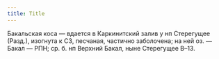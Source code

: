 ```yaml
---
title: Title
---
```


Бакальская коса — вдается в Каркинитский залив у нп Стерегущее (Разд.), изогнута
к СЗ, песчаная, частично заболочена; на ней оз. — Бакал — РПН; ср. б. нп Верхний
Бакал, ныне Стерегущее В–13.
